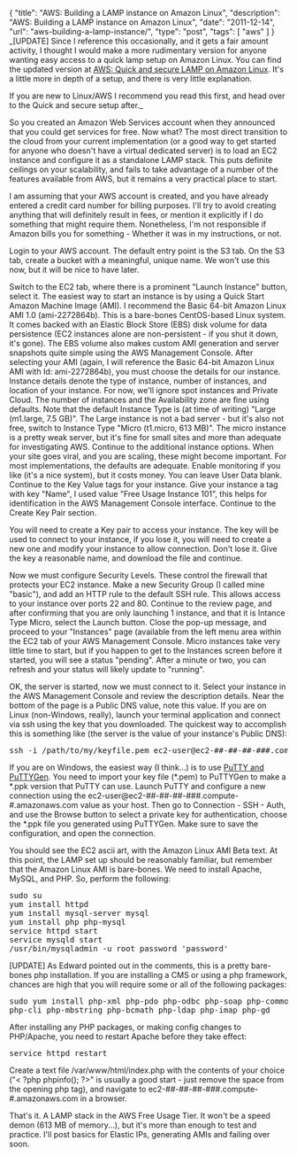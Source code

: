 {
  "title": "AWS: Building a LAMP instance on Amazon Linux",
  "description": "AWS: Building a LAMP instance on Amazon Linux",
  "date": "2011-12-14",
  "url": "aws-building-a-lamp-instance/",
  "type": "post",
  "tags": [
    "aws"
  ]
}
_[UPDATE] Since I reference this occasionally, and it gets a fair amount activity, I thought I would make a more rudimentary version for anyone wanting easy access to a quick lamp setup on Amazon Linux. You can find the updated version at [AWS: Quick and secure LAMP on Amazon Linux](http://imperialwicket.com/aws-quick-and-secure-lamp-on-amazon-linux). It's a little more in depth of a setup, and there is very little explanation. 

If you are new to Linux/AWS I recommend you read this first, and head over to the Quick and secure setup after._

So you created an Amazon Web Services account when they announced that you could get services for free.  Now what?  The most direct transition to the cloud from your current implementation (or a good way to get started for anyone who doesn't have a virtual dedicated server) is to load an EC2 instance and configure it as a standalone LAMP stack.  This puts definite ceilings on your scalability, and fails to take advantage of a number of the features available from AWS, but it remains a very practical place to start.  

I am assuming that your AWS account is created, and you have already entered a credit card number for billing purposes.  I'll try to avoid creating anything that will definitely result in fees, or mention it explicitly if I do something that might require them.  Nonetheless, I'm not responsible if Amazon bills you for something - Whether it was in my instructions, or not.

Login to your AWS account.  The default entry point is the S3 tab.  On the S3 tab, create a bucket with a meaningful, unique name.  We won't use this now, but it will be nice to have later.  

Switch to the EC2 tab, where there is a prominent "Launch Instance" button, select it.  The easiest way to start an instance is by using a Quick Start Amazon Machine Image (AMI).  I recommend the Basic 64-bit Amazon Linux AMI 1.0 (ami-2272864b).  This is a bare-bones CentOS-based Linux system.  It comes backed with an Elastic Block Store (EBS) disk volume for data persistence (EC2 instances alone are non-persistent - if you shut it down, it's gone).  The EBS volume also makes custom AMI generation and server snapshots quite simple using the AWS Management Console.  After selecting your AMI (again, I will reference the Basic 64-bit Amazon Linux AMI with Id: ami-2272864b), you must choose the details for our instance.  Instance details denote the type of instance, number of instances, and location of your instance.  For now, we'll ignore spot instances and Private Cloud.  The number of instances and the Availability zone are fine using defaults.  Note that the default Instance Type is (at time of writing) "Large (m1.large, 7.5 GB)".  The Large instance is not a bad server - but it's also not free, switch to Instance Type "Micro (t1.micro, 613 MB)".  The micro instance is a pretty weak server, but it's fine for small sites and more than adequate for investigating AWS.  Continue to the additional instance options.  When your site goes viral, and you are scaling, these might become important.  For most implementations, the defaults are adequate. Enable monitoring if you like (it's a nice system), but it costs money.  You can leave User Data blank.  Continue to the Key Value tags for your instance.  Give your instance a tag with key "Name", I used value "Free Usage Instance 101", this helps for identification in the AWS Management Console interface.  Continue to the Create Key Pair section.

You will need to create a Key pair to access your instance.  The key will be used to connect to your instance, if you lose it, you will need to create a new one and modify your instance to allow connection.  Don't lose it.  Give the key a reasonable name, and download the file and continue.

Now we must configure Security Levels.  These control the firewall that protects your EC2 instance.  Make a new Security Group (I called mine "basic"), and add an HTTP rule to the default SSH rule.  This allows access to your instance over ports 22 and 80\.  Continue to the review page, and after confirming that you are only launching 1 instance, and that it is Intance Type Micro, select the Launch button.  Close the pop-up message, and proceed to your "Instances" page (available from the left menu area within the EC2 tab of your AWS Management Console.  Micro instances take very little time to start, but if you happen to get to the Instances screen before it started, you will see a status "pending".  After a minute or two, you can refresh and your status will likely update to "running".

OK, the server is started, now we must connect to it.  Select your instance in the AWS Management Console and review the description details.  Near the bottom of the page is a Public DNS value, note this value.  If you are on Linux (non-Windows, really), launch your terminal application and connect via ssh using the key that you downloaded.  The quickest way to accomplish this is something like (the server is the value of your instance's Public DNS):
<pre>
ssh -i /path/to/my/keyfile.pem ec2-user@ec2-##-##-##-###.compute-#.amazonaws.com
</pre>
If you are on Windows, the easiest way (I think...) is to use [PuTTY and PuTTYGen](http://www.chiark.greenend.org.uk/~sgtatham/putty/).  You need to import your key file (*.pem) to PuTTYGen to make a *.ppk version that PuTTY can use.  Launch PuTTY and configure a new connection using the ec2-user@ec2-##-##-##-###.compute-#.amazonaws.com value as your host.  Then go to Connection - SSH - Auth, and use the Browse button to select a private key for authentication, choose the *.ppk file you generated using PuTTYGen.  Make sure to save the configuration, and open the connection.  

You should see the EC2 ascii art, with the Amazon Linux AMI Beta text.  At this point, the LAMP set up should be reasonably familiar, but remember that the Amazon Linux AMI is bare-bones.  We need to install Apache, MySQL, and PHP.  So, perform the following:
<pre>
sudo su
yum install httpd
yum install mysql-server mysql 
yum install php php-mysql
service httpd start
service mysqld start
/usr/bin/mysqladmin -u root password 'password'
</pre>

[UPDATE]
As Edward pointed out in the comments, this is a pretty bare-bones php installation. If you are installing a CMS or using a php framework, chances are high that you will require some or all of the following packages:

<pre>
sudo yum install php-xml php-pdo php-odbc php-soap php-common \ 
php-cli php-mbstring php-bcmath php-ldap php-imap php-gd
</pre>

After installing any PHP packages, or making config changes to PHP/Apache, you need to restart Apache before they take effect:

<pre>
service httpd restart
</pre>

Create a text file /var/www/html/index.php with the contents of your choice ("< ?php phpinfo(); ?>" is usually a good start - just remove the space from the opening php tag), and navigate to ec2-##-##-##-###.compute-#.amazonaws.com in a browser.  

That's it.  A LAMP stack in the AWS Free Usage Tier.  It won't be a speed demon (613 MB of memory...), but it's more than enough to test and practice.  I'll post basics for Elastic IPs, generating AMIs and failing over soon.
